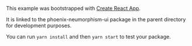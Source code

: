 This example was bootstrapped with [Create React App](https://github.com/facebook/create-react-app).

It is linked to the phoenix-neumorphism-ui package in the parent directory for development purposes.

You can run `yarn install` and then `yarn start` to test your package.
